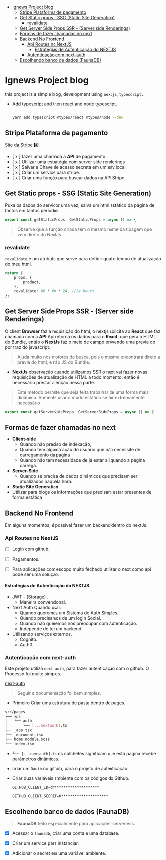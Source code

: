 - [Ignews Project blog](#ignews-project-blog)
  - [Stripe Plataforma de pagamento](#stripe-plataforma-de-pagamento)
  - [Get Static props - SSG (Static Site Generation)](#get-static-props---ssg-static-site-generation)
    - [revalidate](#revalidate)
  - [Get Server Side Props SSR - (Server side Renderings)](#get-server-side-props-ssr---server-side-renderings)
  - [Formas de fazer chamadas no next](#formas-de-fazer-chamadas-no-next)
  - [Backend No Frontend](#backend-no-frontend)
    - [Api Routes no NextJS](#api-routes-no-nextjs)
      - [Estratégias de Autenticação do NEXTJS](#estratégias-de-autenticação-do-nextjs)
    - [Autenticação com next-auth](#autenticação-com-next-auth)
  - [Escolhendo banco de dados (FaunaDB)](#escolhendo-banco-de-dados-faunadb)

# Ignews Project blog

this project is a simple blog, development using `nextjs,typescript.`

- Add typescript and then react and node typescript.

    ```bash

    yarn add typescript @types/react @types/node --dev
    ```

## Stripe Plataforma de pagamento

[Site da Stripe #️⃣](https://dashboard.stripe.com/settings)

- [ x ] fazer uma chamada a **API** de pagamento
- [ x ] Utilizar uma estratégia com server side renderings
- [ x ] Salvar a Chave de acesso secreta em um env.local
- [ x ] Criar um service para stripe.
- [ x ] Criar uma função para buscar dados na API Stripe.

## Get Static props - SSG (Static Site Generation)

Puxa os dados do servidor uma vez, salva um html estático da página de tantos em tantos períodos.

```typescript
export const getStaticProps: GetStaticProps = async () => {
```

> Observe que a função criada tem o mesmo nome da tipagem que vem direto do NextJs

### revalidate

`revalidate` é um atributo que serve para definir qual o tempo de atualização do meu html.

```typescript
return {
    props: {
        product,
    },
    revalidate: 60 * 60 * 24, //24 hours
};
```

## Get Server Side Props SSR - (Server side Renderings)

O client **Browser** faz a requisição do html, o nextjs solicita ao **React** que faz chamada com a **API** Api retorna os dados para o **React**, que gera o HTML do Bundle, então o **NextJs** faz o meio de campo provendo uma previa do por traz do javascript.

> Ajuda muito nos motores de busca, pois o mesmo encontrará direto a previa do html, e não JS do Bundle.

- **NextJs** observação quando utilizamos SSR o next vai fazer novas requisições de atualização de HTML a todo momento, então é necessário prestar atenção nessa parte.

> Este método permite que seja feita trabalhar de uma forma mais dinâmica.
> Somente usar o modo estático se for extremamente necessário

```typescript
export const getServerSideProps: GetServerSideProps = async () => {
```

## Formas de fazer chamadas no next

- **Client-side**
  - Quando não preciso de indexação,
  - Quando tem alguma ação do usuário que não necessite de carregamento da página
  - Quando não tem necessidade de já estar ali quando a página carrega.
- **Server-Side**
  - Quando se precisa de dados dinâmicos que precisam ser atualizados naquela hora.
- **Static Site Generation**
- Utilizar para blogs ou informações que precisam estar presentes de forma estática

## Backend No Frontend

Em alguns momentos, é possível fazer um backend dentro do nextJs.

### Api Routes no NextJS

-[ ] Login com github.

- [ ] Pagamentos.
- [ ] Para aplicações com escopo muito fechado utilizar o next como api pode ser uma solução.

#### Estratégias de Autenticação do NEXTJS

- JWT - (Storage) .
  - Maneira convencional.
- Next Auth  Quando usar.
  - Quando queremos um Sistema de  Auth Simples.
  - Quando precisamos de um login Social.
  - Quando não queremos nos preocupar com Autenticação.
  - Independe de ter um backend.
- Utilizando serviços externos.
  - Cognito.
  - Auth0.

### Autenticação com next-auth

 Este projeto utiliza `next-auth`, para fazer autenticação com o github.
 O Processo foi muito simples.

  [next-auth](https://next-auth.js.org/getting-started/example)

  > Seguir a documentação foi bem simples.

- Primeiro Criar uma estrutura de pasta dentro de pages.

```bash
src/pages
├── api
│   └── auth
│       └── [...nextauth].ts
├── _app.tsx
├── _document.tsx
├── home.module.scss
└── index.tsx

```

- `└── [...nextauth].ts` os colchetes significam que está pagina recebe parâmetros dinâmicos.

- criar um `Oauth` no github, para o projeto de autenticação.
- Criar duas variáveis ambiente com os códigos do Github.

  ```env
  GITHUB_CLIENT_ID=d*********************

  GITHUB_CLIENT_SECRET=0*********************

  ```

## Escolhendo banco de dados (FaunaDB)
<!-- Pode Ser também o DinamoDB -->
> **FaunaDB** feito especialmente para aplicações serverless.

- [x] Acessar o `faunadb`, criar uma conta e uma database.

- [x] Criar um service para instanciar.

- [x] Adicionar o secret em uma variável ambiente.
